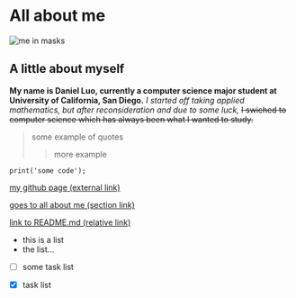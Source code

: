 # All about me
![me in masks](snowboardme.jpg)
## A little about myself
**My name is Daniel Luo, currently a computer science major student at University of California, San Diego.** *I started off taking applied mathematics, but after reconsideration and due to some luck,* ~~I swiched to computer science which has always been what I wanted to study.~~
> some example of quotes
> > more example
> 
`print('some code');`

[my github page (external link)](https://github.com/Mid2Jr)

[goes to all about me (section link)](#all-about-me)

[link to README.md (relative link)](README.md)

* this is a list
* the list...

- [ ] some task list
- [X] task list

